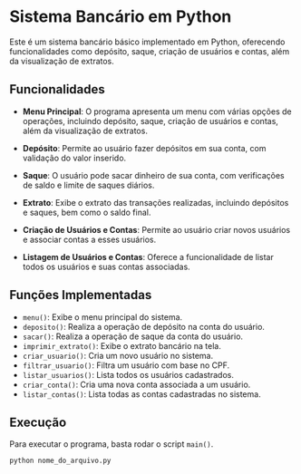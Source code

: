 # Sistema Bancário em Python

Este é um sistema bancário básico implementado em Python, oferecendo funcionalidades como depósito, saque, criação de usuários e contas, além da visualização de extratos.

## Funcionalidades

- **Menu Principal**: O programa apresenta um menu com várias opções de operações, incluindo depósito, saque, criação de usuários e contas, além da visualização de extratos.

- **Depósito**: Permite ao usuário fazer depósitos em sua conta, com validação do valor inserido.

- **Saque**: O usuário pode sacar dinheiro de sua conta, com verificações de saldo e limite de saques diários.

- **Extrato**: Exibe o extrato das transações realizadas, incluindo depósitos e saques, bem como o saldo final.

- **Criação de Usuários e Contas**: Permite ao usuário criar novos usuários e associar contas a esses usuários.

- **Listagem de Usuários e Contas**: Oferece a funcionalidade de listar todos os usuários e suas contas associadas.

## Funções Implementadas

- `menu()`: Exibe o menu principal do sistema.
- `deposito()`: Realiza a operação de depósito na conta do usuário.
- `sacar()`: Realiza a operação de saque da conta do usuário.
- `imprimir_extrato()`: Exibe o extrato bancário na tela.
- `criar_usuario()`: Cria um novo usuário no sistema.
- `filtrar_usuario()`: Filtra um usuário com base no CPF.
- `listar_usuarios()`: Lista todos os usuários cadastrados.
- `criar_conta()`: Cria uma nova conta associada a um usuário.
- `listar_contas()`: Lista todas as contas cadastradas no sistema.

## Execução

Para executar o programa, basta rodar o script `main()`.

```bash
python nome_do_arquivo.py
